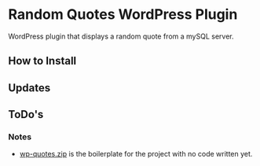 # Random Quotes WordPress Plugin
WordPress plugin that displays a random quote from a mySQL server.
## How to Install
## Updates
## ToDo's
### Notes
- [wp-quotes.zip](wp-quotes.zip) is the boilerplate for the project with no code written yet.
